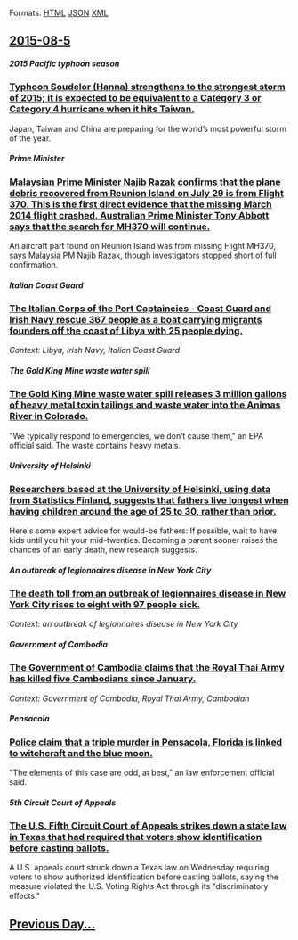 
Formats: [HTML](2015/08/5/index.html)  [JSON](2015/08/5/index.json)  [XML](2015/08/5/index.xml)  

## [2015-08-5](/news/2015/08/5/index.md)

##### 2015 Pacific typhoon season
### [Typhoon Soudelor (Hanna) strengthens to the strongest storm of 2015; it is expected to be equivalent to a Category 3 or Category 4 hurricane when it hits Taiwan. ](/news/2015/08/5/typhoon-soudelor-hanna-strengthens-to-the-strongest-storm-of-2015-it-is-expected-to-be-equivalent-to-a-category-3-or-category-4-hurricane.md)
Japan, Taiwan and China are preparing for the world’s most powerful storm of the year.

##### Prime Minister
### [Malaysian Prime Minister Najib Razak confirms that the plane debris recovered from Reunion Island on July 29 is from Flight 370. This is the first direct evidence that the missing March 2014 flight crashed. Australian Prime Minister Tony Abbott says that the search for MH370 will continue. ](/news/2015/08/5/malaysian-prime-minister-najib-razak-confirms-that-the-plane-debris-recovered-from-reunion-island-on-july-29-is-from-flight-370-this-is-the.md)
An aircraft part found on Reunion Island was from missing Flight MH370, says Malaysia PM Najib Razak, though investigators stopped short of full confirmation.

##### Italian Coast Guard
### [The Italian Corps of the Port Captaincies - Coast Guard and Irish Navy rescue 367 people as a boat carrying migrants founders off the coast of Libya with 25 people dying. ](/news/2015/08/5/the-italian-corps-of-the-port-captaincies-a-coast-guard-and-irish-navy-rescue-367-people-as-a-boat-carrying-migrants-founders-off-the-coas.md)
_Context: Libya, Irish Navy, Italian Coast Guard_

##### The Gold King Mine waste water spill
### [The Gold King Mine waste water spill releases 3 million gallons of heavy metal toxin tailings and waste water into the Animas River in Colorado. ](/news/2015/08/5/the-gold-king-mine-waste-water-spill-releases-3-million-gallons-of-heavy-metal-toxin-tailings-and-waste-water-into-the-animas-river-in-color.md)
&quot;We typically respond to emergencies, we don’t cause them,&quot; an EPA official said. The waste contains heavy metals.

##### University of Helsinki
### [Researchers based at the University of Helsinki, using data from Statistics Finland, suggests that fathers live longest when having children around the age of 25 to 30, rather than prior. ](/news/2015/08/5/researchers-based-at-the-university-of-helsinki-using-data-from-statistics-finland-suggests-that-fathers-live-longest-when-having-children.md)
Here&apos;s some expert advice for would-be fathers: If possible, wait to have kids until you hit your mid-twenties. Becoming a parent sooner raises the chances of an early death, new research suggests.

##### An outbreak of legionnaires disease in New York City
### [The death toll from an outbreak of legionnaires disease in New York City rises to eight with 97 people sick. ](/news/2015/08/5/the-death-toll-from-an-outbreak-of-legionnaires-disease-in-new-york-city-rises-to-eight-with-97-people-sick.md)
_Context: an outbreak of legionnaires disease in New York City_

##### Government of Cambodia
### [The Government of Cambodia claims that the Royal Thai Army has killed five Cambodians since January. ](/news/2015/08/5/the-government-of-cambodia-claims-that-the-royal-thai-army-has-killed-five-cambodians-since-january.md)
_Context: Government of Cambodia, Royal Thai Army, Cambodian_

##### Pensacola
### [Police claim that a triple murder in Pensacola, Florida is linked to witchcraft and the blue moon. ](/news/2015/08/5/police-claim-that-a-triple-murder-in-pensacola-florida-is-linked-to-witchcraft-and-the-blue-moon.md)
&quot;The elements of this case are odd, at best,&quot; an law enforcement official said.

##### 5th Circuit Court of Appeals
### [The U.S. Fifth Circuit Court of Appeals strikes down a state law in Texas that had required that voters show identification before casting ballots. ](/news/2015/08/5/the-u-s-fifth-circuit-court-of-appeals-strikes-down-a-state-law-in-texas-that-had-required-that-voters-show-identification-before-casting-b.md)
A U.S. appeals court struck down a Texas law on Wednesday requiring voters to show authorized identification before casting ballots, saying the measure violated the U.S. Voting Rights Act through its &quot;discriminatory effects.&quot;

## [Previous Day...](/news/2015/08/4/index.md)


